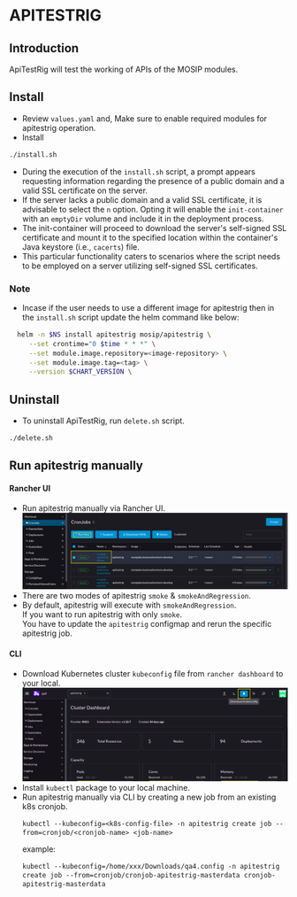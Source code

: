 # APITESTRIG

## Introduction
ApiTestRig will test the working of APIs of the MOSIP modules.

## Install
* Review `values.yaml` and, Make sure to enable required modules for apitestrig operation.
* Install
```sh
./install.sh
```
* During the execution of the `install.sh` script, a prompt appears requesting information regarding the presence of a public domain and a valid SSL certificate on the server.
* If the server lacks a public domain and a valid SSL certificate, it is advisable to select the `n` option. Opting it will enable the `init-container` with an `emptyDir` volume and include it in the deployment process.
* The init-container will proceed to download the server's self-signed SSL certificate and mount it to the specified location within the container's Java keystore (i.e., `cacerts`) file.
* This particular functionality caters to scenarios where the script needs to be employed on a server utilizing self-signed SSL certificates.

### Note

* Incase if the user needs to use a different image for apitestrig then in the `install.sh` script update the helm command like below:
```sh  
  helm -n $NS install apitestrig mosip/apitestrig \
     --set crontime="0 $time * * *" \
     --set module.image.repository=<image-repository> \
     --set module.image.tag=<tag> \
     --version $CHART_VERSION \
```

## Uninstall
* To uninstall ApiTestRig, run `delete.sh` script.
```sh
./delete.sh 
```

## Run apitestrig manually

#### Rancher UI
* Run apitestrig manually via Rancher UI.
  ![apitestrig-2.png](./images/apitestrig-2.png)
* There are two modes of apitestrig `smoke` & `smokeAndRegression`.
* By default, apitestrig will execute with `smokeAndRegression`. <br>
  If you want to run apitestrig with only `smoke`. <br>
  You have to update the `apitestrig` configmap and rerun the specific apitestrig job.

#### CLI
* Download Kubernetes cluster `kubeconfig` file from `rancher dashboard` to your local.
  ![apitestrig-1.png](./images/apitestrig-1.png)
* Install `kubectl` package to your local machine.
* Run apitestrig manually via CLI by creating a new job from an existing k8s cronjob.
  ```
  kubectl --kubeconfig=<k8s-config-file> -n apitestrig create job --from=cronjob/<cronjob-name> <job-name>
  ```
  example:
  ```
  kubectl --kubeconfig=/home/xxx/Downloads/qa4.config -n apitestrig create job --from=cronjob/cronjob-apitestrig-masterdata cronjob-apitestrig-masterdata
  ```
